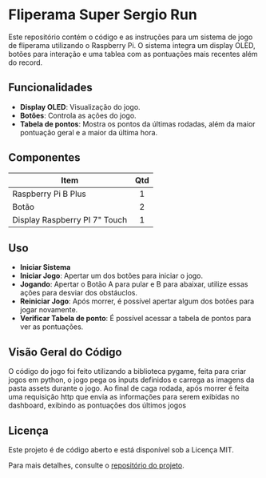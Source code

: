 # Fliperama Super Sergio Run

Este repositório contém o código e as instruções para um sistema de jogo de fliperama utilizando o Raspberry Pi. O sistema integra um display OLED, botões para interação e uma tablea com as pontuações mais recentes além do record.

## Funcionalidades

- **Display OLED**: Visualização do jogo.
- **Botões**: Controla as ações do jogo.
- **Tabela de pontos**: Mostra os pontos da últimas rodadas, além da maior pontuação geral e a maior da última hora.

## Componentes

| Item          |  Qtd    |                                    
| ------------- |:----------------:|
| Raspberry Pi B Plus | 1 |
| Botão  | 2 | 
| Display Raspberry PI 7" Touch | 1 | 

## Uso

- **Iniciar Sistema**
- **Iniciar Jogo**: Apertar um dos botões para iniciar o jogo.
- **Jogando**: Apertar o Botão A para pular e B para abaixar, utilize essas ações para desviar dos obstáuclos.
- **Reiniciar Jogo**: Após morrer, é possível apertar algum dos botões para jogar novamente.
- **Verificar Tabela de ponto**: É possível acessar a tabela de pontos para ver as pontuações.

## Visão Geral do Código

O código do jogo foi feito utilizando a biblioteca pygame, feita para criar jogos em python, o jogo pega os inputs definidos e carrega as imagens da pasta assets durante o jogo.
Ao final de caga rodada, após morrer é feita uma requisição http que envia as informações para serem exibidas no dashboard, exibindo as pontuações dos últimos jogos 

## Licença

Este projeto é de código aberto e está disponível sob a Licença MIT.

Para mais detalhes, consulte o [repositório do projeto](https://github.com/Rubiozito/EEN251-2).
